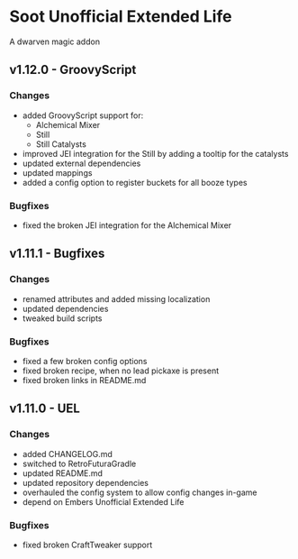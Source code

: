 # Soot Unofficial Extended Life

A dwarven magic addon

## v1.12.0 - GroovyScript
### Changes
- added GroovyScript support for:
  - Alchemical Mixer
  - Still
  - Still Catalysts
- improved JEI integration for the Still by adding a tooltip for the catalysts
- updated external dependencies
- updated mappings
- added a config option to register buckets for all booze types

### Bugfixes
- fixed the broken JEI integration for the Alchemical Mixer

## v1.11.1 - Bugfixes
### Changes
- renamed attributes and added missing localization
- updated dependencies
- tweaked build scripts

### Bugfixes
- fixed a few broken config options
- fixed broken recipe, when no lead pickaxe is present
- fixed broken links in README.md

## v1.11.0 - UEL
### Changes
- added CHANGELOG.md
- switched to RetroFuturaGradle
- updated README.md
- updated repository dependencies
- overhauled the config system to allow config changes in-game
- depend on Embers Unofficial Extended Life

### Bugfixes
- fixed broken CraftTweaker support